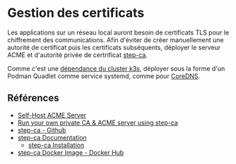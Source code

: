 # Gestion des certificats

Les applications sur un réseau local auront besoin de certificats TLS pour le chiffrement des communications. Afin d'éviter de créer manuellement une autorité de certificat puis les certificats subséquents, déployer le serveur ACME et d'autorité privée de certrificat [step-ca](https://github.com/smallstep/certificates).

Comme c'est une [dépendance du cluster k3s](../k3s/README.md#gestion-des-certificats), déployer sous la forme d'un Podman Quadlet comme service systemd, comme pour [CoreDNS](../dns/README.md).

## Références

* [Self-Host ACME Server](https://blog.sean-wright.com/self-host-acme-server/)
* [Run your own private CA & ACME server using step-ca](https://smallstep.com/blog/private-acme-server/)
* [step-ca - Github](https://github.com/smallstep/certificates)
* [step-ca Documentation](https://smallstep.com/docs/step-ca/index.html)
  * [step-ca Installation](https://smallstep.com/docs/step-ca/installation/index.html)
* [step-ca Docker Image - Docker Hub](https://hub.docker.com/r/smallstep/step-ca)
